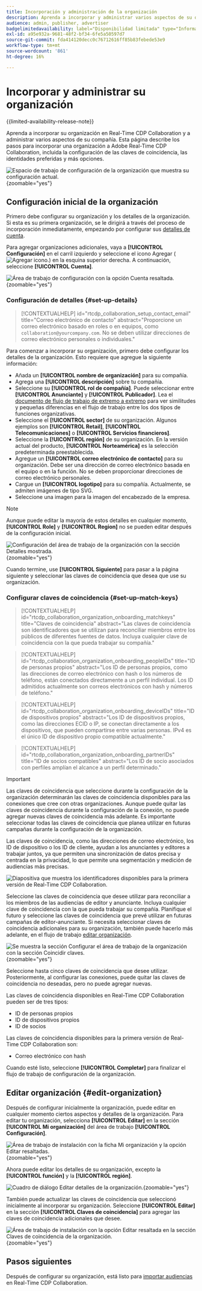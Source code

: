 ```yaml
---
title: Incorporación y administración de la organización
description: Aprenda a incorporar y administrar varios aspectos de su organización en Real-Time CDP Collaboration
audience: admin, publisher, advertiser
badgelimitedavailability: label="Disponibilidad limitada" type="Informative" url="https://helpx.adobe.com/es/legal/product-descriptions/real-time-customer-data-platform-collaboration.html newtab=true"
exl-id: a95e932a-9681-48f2-bf34-6fe5a50597d7
source-git-commit: fda414120decc0c76712616ff85b83febede53e9
workflow-type: tm+mt
source-wordcount: '861'
ht-degree: 16%

---
```


# Incorporar y administrar su organización

{{limited-availability-release-note}}

Aprenda a incorporar su organización en Real-Time CDP Collaboration y a administrar varios aspectos de su compañía. Esta página describe los pasos para incorporar una organización a Adobe Real-Time CDP Collaboration, incluida la configuración de las claves de coincidencia, las identidades preferidas y más opciones.

![Espacio de trabajo de configuración de la organización que muestra su configuración actual.](/help/assets/setup/manage-organization/my-organization.png){zoomable="yes"}

## Configuración inicial de la organización

Primero debe configurar su organización y los detalles de la organización. Si esta es su primera organización, se le dirigirá a través del proceso de incorporación inmediatamente, empezando por configurar sus [detalles de cuenta](#set-up-details).

Para agregar organizaciones adicionales, vaya a **[!UICONTROL Configuración]** en el carril izquierdo y seleccione el icono Agregar (![Agregar icono.](/help/assets/icons/plus.png)) en la esquina superior derecha. A continuación, seleccione **[!UICONTROL Cuenta]**.

![Área de trabajo de configuración con la opción Cuenta resaltada.](/help/assets/setup/manage-organization/add-new-account.png){zoomable="yes"}

### Configuración de detalles {#set-up-details}

>[!CONTEXTUALHELP]
>id="rtcdp_collaboration_setup_contact_email"
>title="Correo electrónico de contacto"
>abstract="Proporcione un correo electrónico basado en roles o en equipos, como `collaboration@yourcompany.com`. No se deben utilizar direcciones de correo electrónico personales o individuales."

Para comenzar a incorporar su organización, primero debe configurar los detalles de la organización. Esto requiere que agregue la siguiente información:

* Añada un **[!UICONTROL nombre de organización]** para su compañía.
* Agrega una **[!UICONTROL descripción]** sobre tu compañía.
* Seleccione su **[!UICONTROL rol de compañía]**. Puede seleccionar entre **[!UICONTROL Anunciante]** y **[!UICONTROL Publicador]**. Lea el [documento de flujo de trabajo de extremo a extremo](/help/guide/end-to-end-workflow.md) para ver similitudes y pequeñas diferencias en el flujo de trabajo entre los dos tipos de funciones organizativas.
* Seleccione el **[!UICONTROL sector]** de su organización. Algunos ejemplos son **[!UICONTROL Retail]**, **[!UICONTROL Telecomunicaciones]** o **[!UICONTROL Servicios financieros]**.
* Seleccione la **[!UICONTROL región]** de su organización. En la versión actual del producto, **[!UICONTROL Norteamérica]** es la selección predeterminada preestablecida.
* Agregue un **[!UICONTROL correo electrónico de contacto]** para su organización. Debe ser una dirección de correo electrónico basada en el equipo o en la función. No se deben proporcionar direcciones de correo electrónico personales.
* Cargue un **[!UICONTROL logotipo]** para su compañía. Actualmente, se admiten imágenes de tipo SVG.
* Seleccione una imagen para la imagen del encabezado de la empresa.

>[!NOTE]
>
>Aunque puede editar la mayoría de estos detalles en cualquier momento, **[!UICONTROL Role]** y **[!UICONTROL Region]** no se pueden editar después de la configuración inicial.

![Configuración del área de trabajo de la organización con la sección Detalles mostrada.](/help/assets/setup/manage-organization/add-organization-details.png){zoomable="yes"}

Cuando termine, use **[!UICONTROL Siguiente]** para pasar a la página siguiente y seleccionar las claves de coincidencia que desea que use su organización.

### Configurar claves de coincidencia {#set-up-match-keys}

>[!CONTEXTUALHELP]
>id="rtcdp_collaboration_organization_onboarding_matchkeys"
>title="Claves de coincidencia"
>abstract="Las claves de coincidencia son identificadores que se utilizan para reconciliar miembros entre los públicos de diferentes fuentes de datos. Incluya cualquier clave de coincidencia con la que pueda trabajar su compañía."

>[!CONTEXTUALHELP]
>id="rtcdp_collaboration_organization_onboarding_peopleIDs"
>title="ID de personas propios"
>abstract="Los ID de personas propios, como las direcciones de correo electrónico con hash o los números de teléfono, están conectados directamente a un perfil individual. Los ID admitidos actualmente son correos electrónicos con hash y números de teléfono."

>[!CONTEXTUALHELP]
>id="rtcdp_collaboration_organization_onboarding_deviceIDs"
>title="ID de dispositivos propios"
>abstract="Los ID de dispositivos propios, como las direcciones ECID o IP, se conectan directamente a los dispositivos, que pueden compartirse entre varias personas. IPv4 es el único ID de dispositivo propio compatible actualmente."

>[!CONTEXTUALHELP]
>id="rtcdp_collaboration_organization_onboarding_partnerIDs"
>title="ID de socios compatibles"
>abstract="Los ID de socio asociados con perfiles amplían el alcance a un perfil determinado."

>[!IMPORTANT]
>
>Las claves de coincidencia que seleccione durante la configuración de la organización determinarán las claves de coincidencia disponibles para las conexiones que cree con otras organizaciones. Aunque puede quitar las claves de coincidencia durante la configuración de la conexión, no puede agregar nuevas claves de coincidencia más adelante. Es importante seleccionar todas las claves de coincidencia que planea utilizar en futuras campañas durante la configuración de la organización.

Las claves de coincidencia, como las direcciones de correo electrónico, los ID de dispositivo o los ID de cliente, ayudan a los anunciantes y editores a trabajar juntos, ya que permiten una sincronización de datos precisa y centrada en la privacidad, lo que permite una segmentación y medición de audiencias más precisas.

![Diapositiva que muestra los identificadores disponibles para la primera versión de Real-Time CDP Collaboration.](/help/assets/setup/manage-organization/available-identifiers.png)

Seleccione las claves de coincidencia que desee utilizar para reconciliar a los miembros de las audiencias de editor y anunciante. Incluya cualquier clave de coincidencia con la que pueda trabajar su compañía. Planifique el futuro y seleccione las claves de coincidencia que prevé utilizar en futuras campañas de editor-anunciante. Si necesita seleccionar claves de coincidencia adicionales para su organización, también puede hacerlo más adelante, en el flujo de trabajo [editar organización](#edit-organization).

![Se muestra la sección Configurar el área de trabajo de la organización con la sección Coincidir claves.](/help/assets/setup/manage-organization/add-organization-match-keys.png){zoomable="yes"}

Seleccione hasta cinco claves de coincidencia que desee utilizar. Posteriormente, al configurar las conexiones, puede quitar las claves de coincidencia no deseadas, pero no puede agregar nuevas.

Las claves de coincidencia disponibles en Real-Time CDP Collaboration pueden ser de tres tipos:

* ID de personas propios
* ID de dispositivos propios
* ID de socios

Las claves de coincidencia disponibles para la primera versión de Real-Time CDP Collaboration son:

* Correo electrónico con hash

Cuando esté listo, seleccione **[!UICONTROL Completar]** para finalizar el flujo de trabajo de configuración de la organización.

## Editar organización {#edit-organization}

Después de configurar inicialmente la organización, puede editar en cualquier momento ciertos aspectos y detalles de la organización. Para editar tu organización, selecciona **[!UICONTROL Editar]** en la sección **[!UICONTROL Mi organización]** del área de trabajo **[!UICONTROL Configuración]**.

![Área de trabajo de instalación con la ficha Mi organización y la opción Editar resaltadas.](/help/assets/setup/manage-organization/edit-organization.png){zoomable="yes"}

Ahora puede editar los detalles de su organización, excepto la **[!UICONTROL función]** y la **[!UICONTROL región]**.

![Cuadro de diálogo Editar detalles de la organización.](/help/assets/setup/manage-organization/editable-options.png){zoomable="yes"}

También puede actualizar las claves de coincidencia que seleccionó inicialmente al incorporar su organización. Seleccione **[!UICONTROL Editar]** en la sección **[!UICONTROL Claves de coincidencia]** para agregar las claves de coincidencia adicionales que desee.

![Área de trabajo de instalación con la opción Editar resaltada en la sección Claves de coincidencia de la organización.](/help/assets/setup/manage-organization/edit-match-keys.png){zoomable="yes"}

## Pasos siguientes

Después de configurar su organización, está listo para [importar audiencias](/help/guide/setup/onboard-audiences.md) en Real-Time CDP Collaboration.
